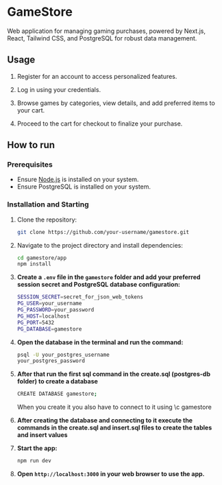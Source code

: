 # GameStore

Web application for managing gaming purchases, powered by Next.js, React, Tailwind CSS, and PostgreSQL for robust data management.

## Usage

1. Register for an account to access personalized features.

2. Log in using your credentials.

3. Browse games by categories, view details, and add preferred items to your cart.

4. Proceed to the cart for checkout to finalize your purchase.

## How to run

### Prerequisites

- Ensure [Node.js](https://nodejs.org/) is installed on your system.
- Ensure PostgreSQL is installed on your system.

### Installation and Starting

1. Clone the repository:

   ```bash
   git clone https://github.com/your-username/gamestore.git
   ```
   
2. Navigate to the project directory and install dependencies:

   ```bash
   cd gamestore/app
   npm install
   ```
   
3. **Create a `.env` file in the `gamestore` folder and add your preferred session secret and PostgreSQL database configuration:**

   ```bash
   SESSION_SECRET=secret_for_json_web_tokens
   PG_USER=your_username
   PG_PASSWORD=your_password
   PG_HOST=localhost
   PG_PORT=5432
   PG_DATABASE=gamestore
   ```
   
4. **Open the database in the terminal and run the command:**

   ```bash
   psql -U your_postgres_username
   your_postgres_password
   ```
   
5. **After that run the first sql command in the create.sql (postgres-db folder) to create a database**
 
   ```bash
   CREATE DATABASE gamestore;
   ```
   When you create it you also have to connect to it using \c gamestore
   
6. **After creating the database and connecting to it execute the commands in the create.sql and insert.sql files to create the tables and insert values**
   
7. **Start the app:**

   ```bash
   npm run dev
   ```

8. **Open `http://localhost:3000` in your web browser to use the app.**
